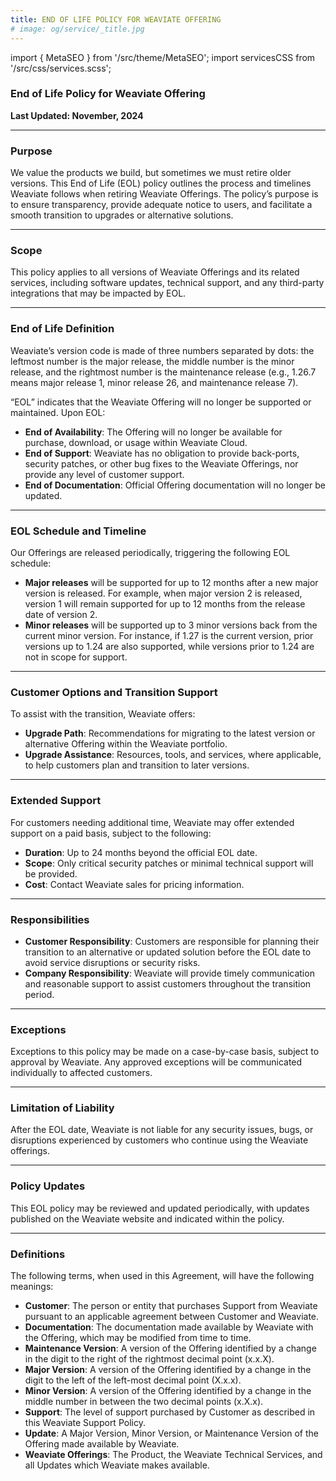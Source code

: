 ```yaml
---
title: END OF LIFE POLICY FOR WEAVIATE OFFERING
# image: og/service/_title.jpg
---
```


import { MetaSEO } from '/src/theme/MetaSEO';
import servicesCSS from '/src/css/services.scss';

<MetaSEO img="og/service/_title.jpg" />

### **End of Life Policy for Weaviate Offering**

**Last Updated: November, 2024**

---

### **Purpose**

We value the products we build, but sometimes we must retire older versions. This End of Life (EOL) policy outlines the process and timelines Weaviate follows when retiring Weaviate Offerings. The policy’s purpose is to ensure transparency, provide adequate notice to users, and facilitate a smooth transition to upgrades or alternative solutions.

---

### **Scope**

This policy applies to all versions of Weaviate Offerings and its related services, including software updates, technical support, and any third-party integrations that may be impacted by EOL.

---

### **End of Life Definition**

Weaviate’s version code is made of three numbers separated by dots: the leftmost number is the major release, the middle number is the minor release, and the rightmost number is the maintenance release (e.g., 1.26.7 means major release 1, minor release 26, and maintenance release 7).

“EOL” indicates that the Weaviate Offering will no longer be supported or maintained. Upon EOL:
- **End of Availability**: The Offering will no longer be available for purchase, download, or usage within Weaviate Cloud.
- **End of Support**: Weaviate has no obligation to provide back-ports, security patches, or other bug fixes to the Weaviate Offerings, nor provide any level of customer support.
- **End of Documentation**: Official Offering documentation will no longer be updated.

---

### **EOL Schedule and Timeline**

Our Offerings are released periodically, triggering the following EOL schedule:

- **Major releases** will be supported for up to 12 months after a new major version is released. For example, when major version 2 is released, version 1 will remain supported for up to 12 months from the release date of version 2.
- **Minor releases** will be supported up to 3 minor versions back from the current minor version. For instance, if 1.27 is the current version, prior versions up to 1.24 are also supported, while versions prior to 1.24 are not in scope for support.

---

### **Customer Options and Transition Support**

To assist with the transition, Weaviate offers:
- **Upgrade Path**: Recommendations for migrating to the latest version or alternative Offering within the Weaviate portfolio.
- **Upgrade Assistance**: Resources, tools, and services, where applicable, to help customers plan and transition to later versions.

---

### **Extended Support**

For customers needing additional time, Weaviate may offer extended support on a paid basis, subject to the following:

- **Duration**: Up to 24 months beyond the official EOL date.
- **Scope**: Only critical security patches or minimal technical support will be provided.
- **Cost**: Contact Weaviate sales for pricing information.

---

### **Responsibilities**

- **Customer Responsibility**: Customers are responsible for planning their transition to an alternative or updated solution before the EOL date to avoid service disruptions or security risks.
- **Company Responsibility**: Weaviate will provide timely communication and reasonable support to assist customers throughout the transition period.

---

### **Exceptions**

Exceptions to this policy may be made on a case-by-case basis, subject to approval by Weaviate. Any approved exceptions will be communicated individually to affected customers.

---

### **Limitation of Liability**

After the EOL date, Weaviate is not liable for any security issues, bugs, or disruptions experienced by customers who continue using the Weaviate offerings.

---

### **Policy Updates**

This EOL policy may be reviewed and updated periodically, with updates published on the Weaviate website and indicated within the policy.

---

### **Definitions**

The following terms, when used in this Agreement, will have the following meanings:

- **Customer**: The person or entity that purchases Support from Weaviate pursuant to an applicable agreement between Customer and Weaviate.
- **Documentation**: The documentation made available by Weaviate with the Offering, which may be modified from time to time.
- **Maintenance Version**: A version of the Offering identified by a change in the digit to the right of the rightmost decimal point (x.x.X).
- **Major Version**: A version of the Offering identified by a change in the digit to the left of the left-most decimal point (X.x.x).
- **Minor Version**: A version of the Offering identified by a change in the middle number in between the two decimal points (x.X.x).
- **Support**: The level of support purchased by Customer as described in this Weaviate Support Policy.
- **Update**: A Major Version, Minor Version, or Maintenance Version of the Offering made available by Weaviate.
- **Weaviate Offerings**: The Product, the Weaviate Technical Services, and all Updates which Weaviate makes available.
